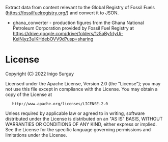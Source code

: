 Extract data from content relevant to the Global Registry of Fossil Fuels (https://fossilfuelregistry.org/) and convert it to JSON.

* ghana_converter - production figures from the Ghana National Petroleum Corporation provided by 
  Fossil Fuel Registry at https://drive.google.com/drive/folders/1z5aByfrIyUi-KeiNjyz3uIKHdebOVV9d?usp=sharing

# License

Copyright (C) 2022 Inigo Surguy

Licensed under the Apache License, Version 2.0 (the "License");
you may not use this file except in compliance with the License.
You may obtain a copy of the License at

       http://www.apache.org/licenses/LICENSE-2.0

Unless required by applicable law or agreed to in writing, software
distributed under the License is distributed on an "AS IS" BASIS,
WITHOUT WARRANTIES OR CONDITIONS OF ANY KIND, either express or implied.
See the License for the specific language governing permissions and
limitations under the License.

